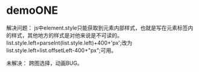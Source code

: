 # demoONE
解决问题：
js中element.style只能获取到元素内部样式，也就是写在元素标签内的样式，其他地方的样式是对他来说是不可读的。
list.style.left=parseInt(list.style.left)+400+'px';改为list.style.left=list.offsetLeft-400+"px";可用。

未解决：
跨图选择，动画BUG。
